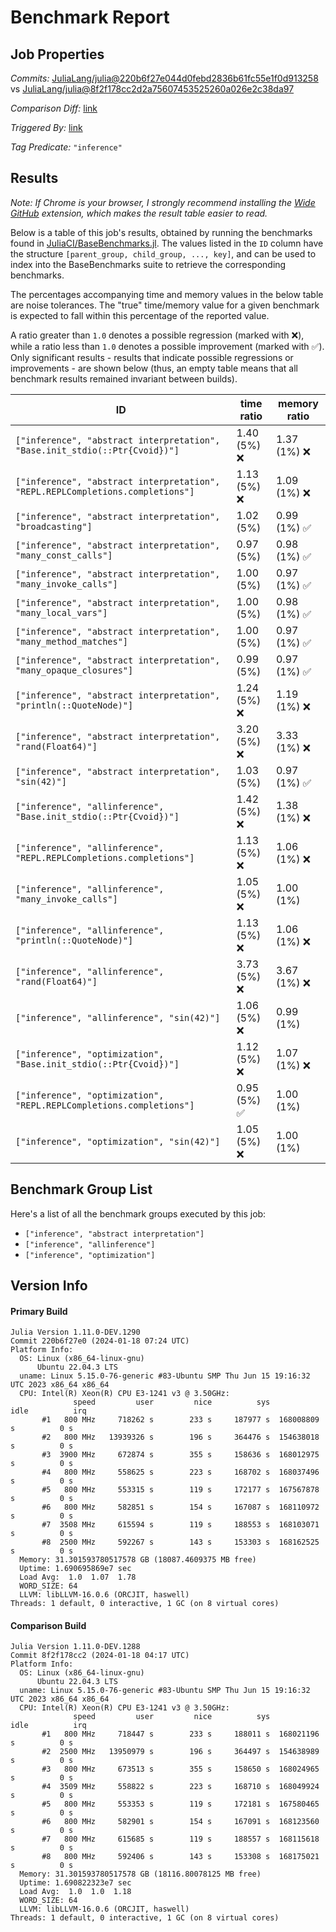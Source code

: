 # Benchmark Report

## Job Properties

*Commits:* [JuliaLang/julia@220b6f27e044d0febd2836b61fc55e1f0d913258](https://github.com/JuliaLang/julia/commit/220b6f27e044d0febd2836b61fc55e1f0d913258) vs [JuliaLang/julia@8f2f178cc2d2a75607453525260a026e2c38da97](https://github.com/JuliaLang/julia/commit/8f2f178cc2d2a75607453525260a026e2c38da97)

*Comparison Diff:* [link](https://github.com/JuliaLang/julia/compare/8f2f178cc2d2a75607453525260a026e2c38da97..220b6f27e044d0febd2836b61fc55e1f0d913258)

*Triggered By:* [link](https://github.com/JuliaLang/julia/pull/49260#issuecomment-1897950636)

*Tag Predicate:* `"inference"`

## Results

*Note: If Chrome is your browser, I strongly recommend installing the [Wide GitHub](https://chrome.google.com/webstore/detail/wide-github/kaalofacklcidaampbokdplbklpeldpj?hl=en)
extension, which makes the result table easier to read.*

Below is a table of this job's results, obtained by running the benchmarks found in
[JuliaCI/BaseBenchmarks.jl](https://github.com/JuliaCI/BaseBenchmarks.jl). The values
listed in the `ID` column have the structure `[parent_group, child_group, ..., key]`,
and can be used to index into the BaseBenchmarks suite to retrieve the corresponding
benchmarks.

The percentages accompanying time and memory values in the below table are noise tolerances. The "true"
time/memory value for a given benchmark is expected to fall within this percentage of the reported value.

A ratio greater than `1.0` denotes a possible regression (marked with :x:), while a ratio less
than `1.0` denotes a possible improvement (marked with :white_check_mark:). Only significant results - results
that indicate possible regressions or improvements - are shown below (thus, an empty table means that all
benchmark results remained invariant between builds).

| ID | time ratio | memory ratio |
|----|------------|--------------|
| `["inference", "abstract interpretation", "Base.init_stdio(::Ptr{Cvoid})"]` | 1.40 (5%) :x: | 1.37 (1%) :x: |
| `["inference", "abstract interpretation", "REPL.REPLCompletions.completions"]` | 1.13 (5%) :x: | 1.09 (1%) :x: |
| `["inference", "abstract interpretation", "broadcasting"]` | 1.02 (5%)  | 0.99 (1%) :white_check_mark: |
| `["inference", "abstract interpretation", "many_const_calls"]` | 0.97 (5%)  | 0.98 (1%) :white_check_mark: |
| `["inference", "abstract interpretation", "many_invoke_calls"]` | 1.00 (5%)  | 0.97 (1%) :white_check_mark: |
| `["inference", "abstract interpretation", "many_local_vars"]` | 1.00 (5%)  | 0.98 (1%) :white_check_mark: |
| `["inference", "abstract interpretation", "many_method_matches"]` | 1.00 (5%)  | 0.97 (1%) :white_check_mark: |
| `["inference", "abstract interpretation", "many_opaque_closures"]` | 0.99 (5%)  | 0.97 (1%) :white_check_mark: |
| `["inference", "abstract interpretation", "println(::QuoteNode)"]` | 1.24 (5%) :x: | 1.19 (1%) :x: |
| `["inference", "abstract interpretation", "rand(Float64)"]` | 3.20 (5%) :x: | 3.33 (1%) :x: |
| `["inference", "abstract interpretation", "sin(42)"]` | 1.03 (5%)  | 0.97 (1%) :white_check_mark: |
| `["inference", "allinference", "Base.init_stdio(::Ptr{Cvoid})"]` | 1.42 (5%) :x: | 1.38 (1%) :x: |
| `["inference", "allinference", "REPL.REPLCompletions.completions"]` | 1.13 (5%) :x: | 1.06 (1%) :x: |
| `["inference", "allinference", "many_invoke_calls"]` | 1.05 (5%) :x: | 1.00 (1%)  |
| `["inference", "allinference", "println(::QuoteNode)"]` | 1.13 (5%) :x: | 1.06 (1%) :x: |
| `["inference", "allinference", "rand(Float64)"]` | 3.73 (5%) :x: | 3.67 (1%) :x: |
| `["inference", "allinference", "sin(42)"]` | 1.06 (5%) :x: | 0.99 (1%)  |
| `["inference", "optimization", "Base.init_stdio(::Ptr{Cvoid})"]` | 1.12 (5%) :x: | 1.07 (1%) :x: |
| `["inference", "optimization", "REPL.REPLCompletions.completions"]` | 0.95 (5%) :white_check_mark: | 1.00 (1%)  |
| `["inference", "optimization", "sin(42)"]` | 1.05 (5%) :x: | 1.00 (1%)  |

## Benchmark Group List

Here's a list of all the benchmark groups executed by this job:

- `["inference", "abstract interpretation"]`
- `["inference", "allinference"]`
- `["inference", "optimization"]`

## Version Info

#### Primary Build

```
Julia Version 1.11.0-DEV.1290
Commit 220b6f27e0 (2024-01-18 07:24 UTC)
Platform Info:
  OS: Linux (x86_64-linux-gnu)
      Ubuntu 22.04.3 LTS
  uname: Linux 5.15.0-76-generic #83-Ubuntu SMP Thu Jun 15 19:16:32 UTC 2023 x86_64 x86_64
  CPU: Intel(R) Xeon(R) CPU E3-1241 v3 @ 3.50GHz: 
              speed         user         nice          sys         idle          irq
       #1   800 MHz     718262 s        233 s     187977 s  168008809 s          0 s
       #2   800 MHz   13939326 s        196 s     364476 s  154638018 s          0 s
       #3  3900 MHz     672874 s        355 s     158636 s  168012975 s          0 s
       #4   800 MHz     558625 s        223 s     168702 s  168037496 s          0 s
       #5   800 MHz     553315 s        119 s     172177 s  167567878 s          0 s
       #6   800 MHz     582851 s        154 s     167087 s  168110972 s          0 s
       #7  3508 MHz     615594 s        119 s     188553 s  168103071 s          0 s
       #8  2500 MHz     592267 s        143 s     153303 s  168162525 s          0 s
  Memory: 31.301593780517578 GB (18087.4609375 MB free)
  Uptime: 1.690695869e7 sec
  Load Avg:  1.0  1.07  1.78
  WORD_SIZE: 64
  LLVM: libLLVM-16.0.6 (ORCJIT, haswell)
Threads: 1 default, 0 interactive, 1 GC (on 8 virtual cores)

```

#### Comparison Build

```
Julia Version 1.11.0-DEV.1288
Commit 8f2f178cc2 (2024-01-18 04:17 UTC)
Platform Info:
  OS: Linux (x86_64-linux-gnu)
      Ubuntu 22.04.3 LTS
  uname: Linux 5.15.0-76-generic #83-Ubuntu SMP Thu Jun 15 19:16:32 UTC 2023 x86_64 x86_64
  CPU: Intel(R) Xeon(R) CPU E3-1241 v3 @ 3.50GHz: 
              speed         user         nice          sys         idle          irq
       #1   800 MHz     718447 s        233 s     188011 s  168021196 s          0 s
       #2  2500 MHz   13950979 s        196 s     364497 s  154638989 s          0 s
       #3   800 MHz     673513 s        355 s     158650 s  168024965 s          0 s
       #4  3509 MHz     558822 s        223 s     168710 s  168049924 s          0 s
       #5   800 MHz     553353 s        119 s     172181 s  167580465 s          0 s
       #6   800 MHz     582901 s        154 s     167091 s  168123560 s          0 s
       #7   800 MHz     615685 s        119 s     188557 s  168115618 s          0 s
       #8   800 MHz     592406 s        143 s     153308 s  168175021 s          0 s
  Memory: 31.301593780517578 GB (18116.80078125 MB free)
  Uptime: 1.690822323e7 sec
  Load Avg:  1.0  1.0  1.18
  WORD_SIZE: 64
  LLVM: libLLVM-16.0.6 (ORCJIT, haswell)
Threads: 1 default, 0 interactive, 1 GC (on 8 virtual cores)

```
